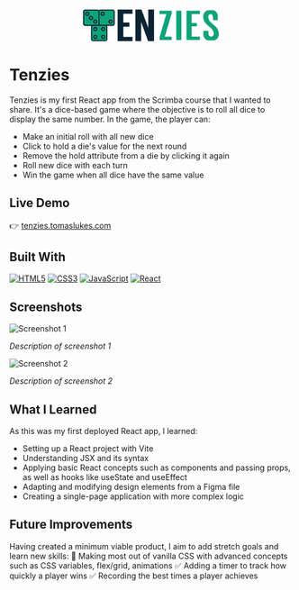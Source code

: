 <p align="center">
  <img src=".\src\assets\images\tenzies-logo-no-bg.png" alt="Project Logo" width="250" />
</p>

# Tenzies

Tenzies is my first React app from the Scrimba course that I wanted to share. It's a dice-based game where the objective is to roll all dice to display the same number. In the game, the player can:
- Make an initial roll with all new dice
- Click to hold a die's value for the next round
- Remove the hold attribute from a die by clicking it again
- Roll new dice with each turn
- Win the game when all dice have the same value

## Live Demo

👉 [tenzies.tomaslukes.com](https://tenzies.tomaslukes.com)

## Built With

<p align="left">

<a href="https://developer.mozilla.org/en-US/docs/Glossary/HTML5" target="_blank" rel="noreferrer"><img src="https://raw.githubusercontent.com/danielcranney/readme-generator/main/public/icons/skills/html5-colored.svg" width="36" height="36" alt="HTML5" /></a>
<a href="https://www.w3.org/TR/CSS/#css" target="_blank" rel="noreferrer"><img src="https://raw.githubusercontent.com/danielcranney/readme-generator/main/public/icons/skills/css3-colored.svg" width="36" height="36" alt="CSS3" /></a>
<a href="https://developer.mozilla.org/en-US/docs/Web/JavaScript" target="_blank" rel="noreferrer"><img src="https://raw.githubusercontent.com/danielcranney/readme-generator/main/public/icons/skills/javascript-colored.svg" width="36" height="36" alt="JavaScript" /></a>
<a href="https://reactjs.org/" target="_blank" rel="noreferrer"><img src="https://raw.githubusercontent.com/danielcranney/readme-generator/main/public/icons/skills/react-colored.svg" width="36" height="36" alt="React" /></a>
</p>

## Screenshots

![Screenshot 1](path/to/screenshot-1.png)

_Description of screenshot 1_

![Screenshot 2](path/to/screenshot-2.png)

_Description of screenshot 2_

<!-- Add more screenshots if necessary -->

## What I Learned

As this was my first deployed React app, I learned:
- Setting up a React project with Vite
- Understanding JSX and its syntax
- Applying basic React concepts such as components and passing props, as well as hooks like useState and useEffect
- Adapting and modifying design elements from a Figma file
- Creating a single-page application with more complex logic

## Future Improvements

Having created a minimum viable product, I aim to add stretch goals and learn new skills:
👷 Making most out of vanilla CSS with advanced concepts such as CSS variables, flex/grid, animations
✅ Adding a timer to track how quickly a player wins
✅ Recording the best times a player achieves
